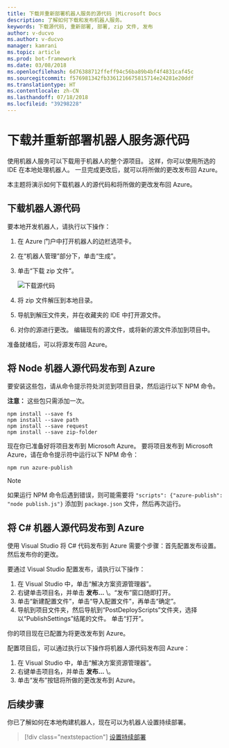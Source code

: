 ```yaml
---
title: 下载并重新部署机器人服务的源代码 |Microsoft Docs
description: 了解如何下载和发布机器人服务。
keywords: 下载源代码, 重新部署, 部署, zip 文件, 发布
author: v-ducvo
ms.author: v-ducvo
manager: kamrani
ms.topic: article
ms.prod: bot-framework
ms.date: 03/08/2018
ms.openlocfilehash: 6d76388712ffeff94c56ba89b4bf4f4831caf45c
ms.sourcegitcommit: f576981342fb3361216675815714e24281e20ddf
ms.translationtype: HT
ms.contentlocale: zh-CN
ms.lasthandoff: 07/18/2018
ms.locfileid: "39298228"
---
```

# <a name="download-and-redeploy-bot-service-source-code"></a>下载并重新部署机器人服务源代码

使用机器人服务可以下载用于机器人的整个源项目。 这样，你可以使用所选的 IDE 在本地处理机器人。 一旦完成更改后，就可以将所做的更改发布回 Azure。 

本主题将演示如何下载机器人的源代码和将所做的更改发布回 Azure。 

## <a name="download-bot-source-code"></a>下载机器人源代码

要本地开发机器人，请执行以下操作：

1. 在 Azure 门户中打开机器人的边栏选项卡。
2. 在“机器人管理”部分下，单击“生成”。
3. 单击“下载 zip 文件”。 

   ![下载源代码](~/media/azure-bot-build/download-zip-file.png)

4. 将 zip 文件解压到本地目录。
5. 导航到解压文件夹，并在收藏夹的 IDE 中打开源文件。
6. 对你的源进行更改。 编辑现有的源文件，或将新的源文件添加到项目中。

准备就绪后，可以将源发布回 Azure。

## <a name="publish-node-bot-source-code-to-azure"></a>将 Node 机器人源代码发布到 Azure

要安装这些包，请从命令提示符处浏览到项目目录，然后运行以下 NPM 命令。

**注意：** 这些包只需添加一次。

```console
npm install --save fs
npm install --save path
npm install --save request
npm install --save zip-folder
```

现在你已准备好将项目发布到 Microsoft Azure。 要将项目发布到 Microsoft Azure，请在命令提示符中运行以下 NPM 命令：

```console
npm run azure-publish
```

> [!NOTE]
> 如果运行 NPM 命令后遇到错误，则可能需要将 `"scripts": {"azure-publish": "node publish.js"}` 添加到 `package.json` 文件，然后再次运行。

## <a name="publish-c-bot-source-code-to-azure"></a>将 C# 机器人源代码发布到 Azure

使用 Visual Studio 将 C# 代码发布到 Azure 需要个步骤：首先配置发布设置。 然后发布你的更改。

要通过 Visual Studio 配置发布，请执行以下操作：

1. 在 Visual Studio 中，单击“解决方案资源管理器”。
2. 右键单击项目名，并单击 **发布...** \。“发布”窗口随即打开。
3. 单击“新建配置文件”，单击“导入配置文件”，再单击“确定”。
4. 导航到项目文件夹，然后导航到“PostDeployScripts”文件夹，选择以“PublishSettings”结尾的文件。 单击“打开”。

你的项目现在已配置为将更改发布到 Azure。

配置项目后，可以通过执行以下操作将机器人源代码发布回 Azure：

1. 在 Visual Studio 中，单击“解决方案资源管理器”。
2. 右键单击项目名，并单击 **发布...** \。
3. 单击“发布”按钮将所做的更改发布到 Azure。

## <a name="next-steps"></a>后续步骤
你已了解如何在本地构建机器人，现在可以为机器人设置持续部署。

> [!div class="nextstepaction"]
> [设置持续部署](bot-service-build-continuous-deployment.md)
